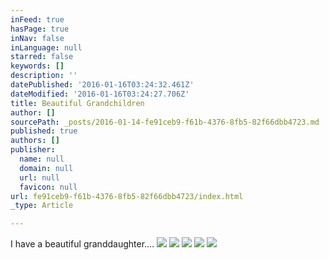 ```yaml
---
inFeed: true
hasPage: true
inNav: false
inLanguage: null
starred: false
keywords: []
description: ''
datePublished: '2016-01-16T03:24:32.461Z'
dateModified: '2016-01-16T03:24:27.706Z'
title: Beautiful Grandchildren
author: []
sourcePath: _posts/2016-01-14-fe91ceb9-f61b-4376-8fb5-82f66dbb4723.md
published: true
authors: []
publisher:
  name: null
  domain: null
  url: null
  favicon: null
url: fe91ceb9-f61b-4376-8fb5-82f66dbb4723/index.html
_type: Article

---
```

I have a beautiful granddaughter....
![](https://s3-us-west-2.amazonaws.com/the-grid-img/p/0069a62cb981f02db6022ab1f1577394697d465c.jpg)
![](https://s3-us-west-2.amazonaws.com/the-grid-img/p/daed46ccec1544a46eae3a3ed34f67e2b894da84.jpg)
![](https://s3-us-west-2.amazonaws.com/the-grid-img/p/4b53dc7d4598af5c48295869958aa68c15a1b587.jpg)
![](https://s3-us-west-2.amazonaws.com/the-grid-img/p/56e057e813b2fbc589315044835a3e8580f95042.jpg)
![](https://s3-us-west-2.amazonaws.com/the-grid-img/p/b342ed8d616324ed944771c589e58675f3cb421b.jpg)